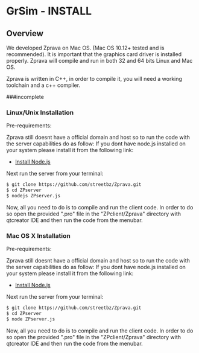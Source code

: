# GrSim - INSTALL

## Overview

We developed Zprava on Mac OS. (Mac OS 10.12+ tested and is recommended). It is  important that the graphics card driver is installed properly. Zprava will compile and run in both 32 and 64 bits Linux and Mac OS.

Zprava is written in C++, in order to compile it, you will need a working toolchain and a c++ compiler.

###incomplete

### Linux/Unix Installation

Pre-requirements:

Zprava still doesnt have a official domain and host so to run the code with the server capabilities do as follow:
If you dont have node.js installed on your system please install it from the following link:
- [Install Node.js](https://nodejs.org/en/download/)

Next run the server from your terminal:

```bash
$ git clone https://github.com/streetbz/Zprava.git 
$ cd ZPserver
$ nodejs ZPserver.js
```

Now, all you need to do is to compile and run the client code.
In order to do so open the provided ".pro" file in the "ZPclient/Zprava" directory with qtcreator IDE and then run the code from the menubar.



### Mac OS X Installation

Pre-requirements:

Zprava still doesnt have a official domain and host so to run the code with the server capabilities do as follow:
If you dont have node.js installed on your system please install it from the following link:
- [Install Node.js](https://nodejs.org/en/download/)

Next run the server from your terminal:

```bash
$ git clone https://github.com/streetbz/Zprava.git 
$ cd ZPserver
$ node ZPserver.js
```

Now, all you need to do is to compile and run the client code.
In order to do so open the provided ".pro" file in the "ZPclient/Zprava" directory with qtcreator IDE and then run the code from the menubar.


